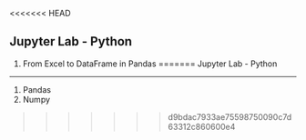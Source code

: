 <<<<<<< HEAD
## Jupyter Lab - Python

1. From Excel to DataFrame in Pandas
=======
Jupyter Lab - Python
---------------------

1. Pandas
2. Numpy
>>>>>>> d9bdac7933ae75598750090c7d63312c860600e4
